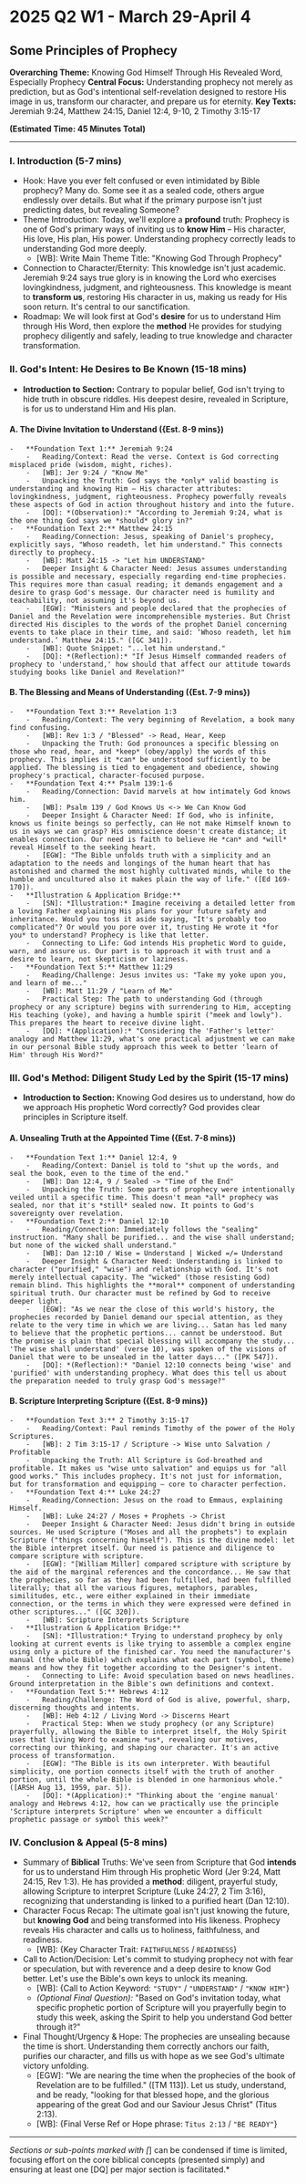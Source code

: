 # 2025 Q2 W1 - March 29-April 4
## Some Principles of Prophecy

**Overarching Theme:** Knowing God Himself Through His Revealed Word, Especially Prophecy
**Central Focus:** Understanding prophecy not merely as prediction, but as God's intentional self-revelation designed to restore His image in us, transform our character, and prepare us for eternity.
**Key Texts:** Jeremiah 9:24, Matthew 24:15, Daniel 12:4, 9-10, 2 Timothy 3:15-17

**(Estimated Time: 45 Minutes Total)**

---

### I. Introduction (5-7 mins)
-   Hook: Have you ever felt confused or even intimidated by Bible prophecy? Many do. Some see it as a sealed code, others argue endlessly over details. But what if the primary purpose isn't just predicting dates, but revealing Someone?
-   Theme Introduction: Today, we'll explore a **profound** truth: Prophecy is one of God's primary ways of inviting us to **know Him** – His character, His love, His plan, His power. Understanding prophecy correctly leads to understanding God more deeply.
    -   [WB]: Write Main Theme Title: "Knowing God Through Prophecy"
-   Connection to Character/Eternity: This knowledge isn't just academic. Jeremiah 9:24 says true glory is in knowing the Lord who exercises lovingkindness, judgment, and righteousness. This knowledge is meant to **transform us**, restoring His character in us, making us ready for His soon return. It's central to our sanctification.
-   Roadmap: We will look first at God's **desire** for us to understand Him through His Word, then explore the **method** He provides for studying prophecy diligently and safely, leading to true knowledge and character transformation.

### II. God's Intent: He Desires to Be Known (15-18 mins)
-   **Introduction to Section:** Contrary to popular belief, God isn't trying to hide truth in obscure riddles. His deepest desire, revealed in Scripture, is for us to understand Him and His plan.

#### A. The Divine Invitation to Understand ({Est. 8-9 mins})
    -   **Foundation Text 1:** Jeremiah 9:24
        -   Reading/Context: Read the verse. Context is God correcting misplaced pride (wisdom, might, riches).
        -   [WB]: Jer 9:24 / "Know Me"
        -   Unpacking the Truth: God says the *only* valid boasting is understanding and knowing Him – His character attributes: lovingkindness, judgment, righteousness. Prophecy powerfully reveals these aspects of God in action throughout history and into the future.
        -   [DQ]: *(Observation):* "According to Jeremiah 9:24, what is the one thing God says we *should* glory in?"
    -   **Foundation Text 2:** Matthew 24:15
        -   Reading/Connection: Jesus, speaking of Daniel's prophecy, explicitly says, "Whoso readeth, let him understand." This connects directly to prophecy.
        -   [WB]: Matt 24:15 -> "Let him UNDERSTAND"
        -   Deeper Insight & Character Need: Jesus assumes understanding is possible and necessary, especially regarding end-time prophecies. This requires more than casual reading; it demands engagement and a desire to grasp God's message. Our character need is humility and teachability, not assuming it's beyond us.
        -   [EGW]: "Ministers and people declared that the prophecies of Daniel and the Revelation were incomprehensible mysteries. But Christ directed His disciples to the words of the prophet Daniel concerning events to take place in their time, and said: ‘Whoso readeth, let him understand.’ Matthew 24:15." ([GC 341]).
        -   [WB]: Quote Snippet: "...let him understand."
        -   [DQ]: *(Reflection):* "If Jesus Himself commanded readers of prophecy to 'understand,' how should that affect our attitude towards studying books like Daniel and Revelation?"

#### B. The Blessing and Means of Understanding ({Est. 7-9 mins})
    -   **Foundation Text 3:** Revelation 1:3
        -   Reading/Context: The very beginning of Revelation, a book many find confusing.
        -   [WB]: Rev 1:3 / "Blessed" -> Read, Hear, Keep
        -   Unpacking the Truth: God pronounces a specific blessing on those who read, hear, and *keep* (obey/apply) the words of this prophecy. This implies it *can* be understood sufficiently to be applied. The blessing is tied to engagement and obedience, showing prophecy's practical, character-focused purpose.
    -   **Foundation Text 4:** Psalm 139:1-6
        -   Reading/Connection: David marvels at how intimately God knows him.
        -   [WB]: Psalm 139 / God Knows Us <-> We Can Know God
        -   Deeper Insight & Character Need: If God, who is infinite, knows us finite beings so perfectly, can He not make Himself known to us in ways we can grasp? His omniscience doesn't create distance; it enables connection. Our need is faith to believe He *can* and *will* reveal Himself to the seeking heart.
        -   [EGW]: "The Bible unfolds truth with a simplicity and an adaptation to the needs and longings of the human heart that has astonished and charmed the most highly cultivated minds, while to the humble and uncultured also it makes plain the way of life." ([Ed 169-170]).
    -   **Illustration & Application Bridge:**
        -   [SN]: *Illustration:* Imagine receiving a detailed letter from a loving Father explaining His plans for your future safety and inheritance. Would you toss it aside saying, "It's probably too complicated"? Or would you pore over it, trusting He wrote it *for you* to understand? Prophecy is like that letter.
        -   Connecting to Life: God intends His prophetic Word to guide, warn, and assure us. Our part is to approach it with trust and a desire to learn, not skepticism or laziness.
    -   **Foundation Text 5:** Matthew 11:29
        -   Reading/Challenge: Jesus invites us: "Take my yoke upon you, and learn of me..."
        -   [WB]: Matt 11:29 / "Learn of Me"
        -   Practical Step: The path to understanding God (through prophecy or any scripture) begins with surrendering to Him, accepting His teaching (yoke), and having a humble spirit ("meek and lowly"). This prepares the heart to receive divine light.
        -   [DQ]: *(Application):* "Considering the 'Father's letter' analogy and Matthew 11:29, what's one practical adjustment we can make in our personal Bible study approach this week to better 'learn of Him' through His Word?"

### III. God's Method: Diligent Study Led by the Spirit (15-17 mins)
-   **Introduction to Section:** Knowing God desires us to understand, how do we approach His prophetic Word correctly? God provides clear principles in Scripture itself.

#### A. Unsealing Truth at the Appointed Time ({Est. 7-8 mins})
    -   **Foundation Text 1:** Daniel 12:4, 9
        -   Reading/Context: Daniel is told to "shut up the words, and seal the book, even to the time of the end."
        -   [WB]: Dan 12:4, 9 / Sealed -> "Time of the End"
        -   Unpacking the Truth: Some parts of prophecy were intentionally veiled until a specific time. This doesn't mean *all* prophecy was sealed, nor that it's *still* sealed now. It points to God's sovereignty over revelation.
    -   **Foundation Text 2:** Daniel 12:10
        -   Reading/Connection: Immediately follows the "sealing" instruction. "Many shall be purified... and the wise shall understand; but none of the wicked shall understand."
        -   [WB]: Dan 12:10 / Wise = Understand | Wicked =/= Understand
        -   Deeper Insight & Character Need: Understanding is linked to character ("purified," "wise") and relationship with God. It's not merely intellectual capacity. The "wicked" (those resisting God) remain blind. This highlights the **moral** component of understanding spiritual truth. Our character must be refined by God to receive deeper light.
        -   [EGW]: "As we near the close of this world's history, the prophecies recorded by Daniel demand our special attention, as they relate to the very time in which we are living... Satan has led many to believe that the prophetic portions... cannot be understood. But the promise is plain that special blessing will accompany the study... 'The wise shall understand' (verse 10), was spoken of the visions of Daniel that were to be unsealed in the latter days..." ([PK 547]).
        -   [DQ]: *(Reflection):* "Daniel 12:10 connects being 'wise' and 'purified' with understanding prophecy. What does this tell us about the preparation needed to truly grasp God's message?"

#### B. Scripture Interpreting Scripture ({Est. 8-9 mins})
    -   **Foundation Text 3:** 2 Timothy 3:15-17
        -   Reading/Context: Paul reminds Timothy of the power of the Holy Scriptures.
        -   [WB]: 2 Tim 3:15-17 / Scripture -> Wise unto Salvation / Profitable
        -   Unpacking the Truth: All Scripture is God-breathed and profitable. It makes us "wise unto salvation" and equips us for "all good works." This includes prophecy. It's not just for information, but for transformation and equipping – core to character perfection.
    -   **Foundation Text 4:** Luke 24:27
        -   Reading/Connection: Jesus on the road to Emmaus, explaining Himself.
        -   [WB]: Luke 24:27 / Moses + Prophets -> Christ
        -   Deeper Insight & Character Need: Jesus didn't bring in outside sources. He used Scripture ("Moses and all the prophets") to explain Scripture ("things concerning himself"). This is the divine model: let the Bible interpret itself. Our need is patience and diligence to compare scripture with scripture.
        -   [EGW]: "[William Miller] compared scripture with scripture by the aid of the marginal references and the concordance... He saw that the prophecies, so far as they had been fulfilled, had been fulfilled literally; that all the various figures, metaphors, parables, similitudes, etc., were either explained in their immediate connection, or the terms in which they were expressed were defined in other scriptures..." ([GC 320]).
        -   [WB]: Scripture Interprets Scripture
    -   **Illustration & Application Bridge:**
        -   [SN]: *Illustration:* Trying to understand prophecy by only looking at current events is like trying to assemble a complex engine using only a picture of the finished car. You need the manufacturer's manual (the whole Bible) which explains what each part (symbol, theme) means and how they fit together according to the Designer's intent.
        -   Connecting to Life: Avoid speculation based on news headlines. Ground interpretation in the Bible's own definitions and context.
    -   **Foundation Text 5:** Hebrews 4:12
        -   Reading/Challenge: The Word of God is alive, powerful, sharp, discerning thoughts and intents.
        -   [WB]: Heb 4:12 / Living Word -> Discerns Heart
        -   Practical Step: When we study prophecy (or any Scripture) prayerfully, allowing the Bible to interpret itself, the Holy Spirit uses that living Word to examine *us*, revealing our motives, correcting our thinking, and shaping our character. It's an active process of transformation.
        -   [EGW]: "The Bible is its own interpreter. With beautiful simplicity, one portion connects itself with the truth of another portion, until the whole Bible is blended in one harmonious whole." ([ARSH Aug 13, 1959, par. 5]).
        -   [DQ]: *(Application):* "Thinking about the 'engine manual' analogy and Hebrews 4:12, how can we practically use the principle 'Scripture interprets Scripture' when we encounter a difficult prophetic passage or symbol this week?"

### IV. Conclusion & Appeal (5-8 mins)
-   Summary of **Biblical** Truths: We've seen from Scripture that God **intends** for us to understand Him through His prophetic Word (Jer 9:24, Matt 24:15, Rev 1:3). He has provided a **method**: diligent, prayerful study, allowing Scripture to interpret Scripture (Luke 24:27, 2 Tim 3:16), recognizing that understanding is linked to a purified heart (Dan 12:10).
-   Character Focus Recap: The ultimate goal isn't just knowing the future, but **knowing God** and being transformed into His likeness. Prophecy reveals His character and calls us to holiness, faithfulness, and readiness.
    -   [WB]: {Key Character Trait: `FAITHFULNESS` / `READINESS`}
-   Call to Action/Decision: Let's commit to studying prophecy not with fear or speculation, but with reverence and a deep desire to know God better. Let's use the Bible's own keys to unlock its meaning.
    -   [WB]: {Call to Action Keyword: ```"STUDY"``` / ```"UNDERSTAND"``` / ```"KNOW HIM"```}
    -   *(Optional Final Question):* "Based on God's invitation today, what specific prophetic portion of Scripture will you prayerfully begin to study this week, asking the Spirit to help you understand God better through it?"
-   Final Thought/Urgency & Hope: The prophecies are unsealing because the time is short. Understanding them correctly anchors our faith, purifies our character, and fills us with hope as we see God's ultimate victory unfolding.
    -   [EGW]: "We are nearing the time when the prophecies of the book of Revelation are to be fulfilled." ([TM 113]). Let us study, understand, and be ready, "looking for that blessed hope, and the glorious appearing of the great God and our Saviour Jesus Christ" (Titus 2:13).
    -   [WB]: {Final Verse Ref or Hope phrase: ```Titus 2:13``` / ```"BE READY"```}

---
*Sections or sub-points marked with [*] can be condensed if time is limited, focusing effort on the core biblical concepts (presented simply) and ensuring at least one [DQ] per major section is facilitated.*
